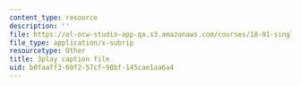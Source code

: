 ```yaml
---
content_type: resource
description: ''
file: https://ol-ocw-studio-app-qa.s3.amazonaws.com/courses/18-01-single-variable-calculus-fall-2006/b0faaff360f257cf98bf145cae1aa6a4_YN7k_bXXggY.vtt
file_type: application/x-subrip
resourcetype: Other
title: 3play caption file
uid: b0faaff3-60f2-57cf-98bf-145cae1aa6a4
---
```


